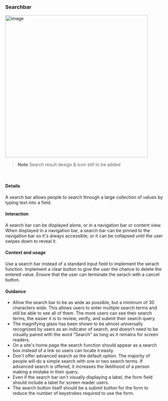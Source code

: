 ### Searchbar

<img width="453" alt="image" src="https://github.com/catenax-ng/tx-portal-assets/assets/94133633/91df7804-cf82-4940-9fa0-3a98dd0f0fa9">

<br>

> **Note**
> Search result design & icon still to be added

<br>

#### Details

A search bar allows people to search through a large collection of values by typing text into a field.

#### Interaction

A search bar can be displayed alone, or in a navigation bar or content view. When displayed in a navigation bar, a search bar can be pinned to the navigation bar so it's always accessible, or it can be collapsed until the user swipes down to reveal it.

#### Context and usage

Use a search bar instead of a standard input field to implement the serach function.
Implement a clear button to give the user the chance to delete the entered value.
Ensure that the user can terminate the serach with a cancel button.

#### Guidance

- Allow the search bar to be as wide as possible, but a minimum of 30 characters wide. This allows users to enter multiple search terms and still be able to see all of them. The more users can see their search terms, the easier it is to review, verify, and submit their search query.
- The magnifying glass has been shown to be almost universally recognized by users as an indicator of search, and doesn’t need to be visually paired with the word "Search" as long as it remains for screen readers.
- On a site's home page the search function should appear as a search box instead of a link so users can locate it easily.
- Don't offer advanced search as the default option. The majority of people will do a simple search with one or two search terms. If advanced search is offered, it increases the likelihood of a person making a mistake in their query.
- Even if the search bar isn't visually displaying a label, the form field should include a label for screen reader users.
- The search button itself should be a submit button for the form to reduce the number of keystrokes required to use the form.

<br>
<br>
